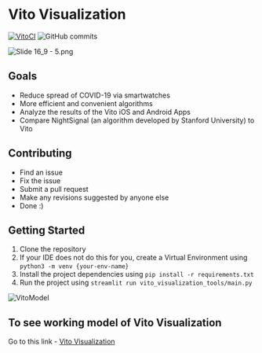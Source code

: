 # Vito Visualization
[![VitoCI](https://github.com/Vito-Research/Vito-Website/actions/workflows/Linting.yml/badge.svg)](https://github.com/Vito-Research/Vito-Website/actions/workflows/Linting.yml)
![GitHub commits](https://badgen.net/github/commits/Vito-Visualization/Vito-Website/main)


![Slide 16_9 - 5.png](https://res.craft.do/user/full/23a03a79-af5e-1af9-b4ff-27170389b6b1/doc/E8A107FB-C2C6-499A-87D5-9F8A35BB4524/A6BA068B-263A-494E-9C6A-5773F1AADA1D_2/aKsCBJ7yzxo0PJyxgZxRDEiAWnEsqf2xXyVBu1sAisMz/Slide%2016_9%20-%205.png)

## Goals

- Reduce spread of COVID-19 via smartwatches
- More efficient and convenient algorithms 
- Analyze the results of the Vito iOS and Android Apps
- Compare NightSignal (an algorithm developed by Stanford University) to Vito

## Contributing

- Find an issue
- Fix the issue
- Submit a pull request
- Make any revisions suggested by anyone else
- Done :)

## Getting Started
1. Clone the repository
2. If your IDE does not do this for you, create a Virtual Environment using `python3 -m venv {your-env-name}`
3. Install the project dependencies using `pip install -r requirements.txt`
4. Run the project using `streamlit run vito_visualization_tools/main.py`


![VitoModel](https://user-images.githubusercontent.com/67549402/170885361-98da829f-28d6-4dbd-8027-883a9bdbf2c2.png)

## To see working model of Vito Visualization
Go to this link - [Vito Visualization](https://andreasink-vito-visualization-main-cbklwr.streamlitapp.com/)


